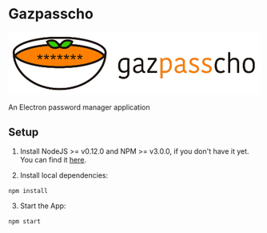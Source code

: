 # Gazpasscho

![](gazpasscho_logo.png)

An Electron password manager application

## Setup

1. Install NodeJS >= v0.12.0 and NPM >= v3.0.0, if you don't have it yet. You
can find it [here](https://nodejs.org).

2. Install local dependencies:

  ```
  npm install
  ```

3. Start the App:

  ```
  npm start
  ```
